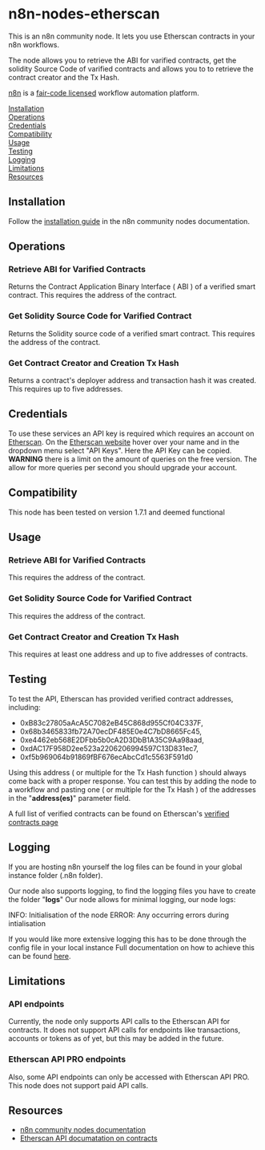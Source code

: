 # n8n-nodes-etherscan

This is an n8n community node. It lets you use Etherscan contracts in your n8n workflows.

The node allows you to retrieve the ABI for varified contracts, get the solidity Source Code of varified contracts and allows you to to retrieve the contract creator and the Tx Hash.

[n8n](https://n8n.io/) is a [fair-code licensed](https://docs.n8n.io/reference/license/) workflow automation platform.

[Installation](#installation)  
[Operations](#operations)  
[Credentials](#credentials)  
[Compatibility](#compatibility)  
[Usage](#usage)  
[Testing](#testing)  
[Logging](#logging)  
[Limitations](#limitations)  
[Resources](#resources)  

## Installation

Follow the [installation guide](https://docs.n8n.io/integrations/community-nodes/installation/) in the n8n community nodes documentation.

## Operations

### Retrieve ABI for Varified Contracts 
Returns the Contract Application Binary Interface ( ABI ) of a verified smart contract. 
This requires the address of the contract.

### Get Solidity Source Code for Varified Contract 
Returns the Solidity source code of a verified smart contract.
This requires the address of the contract.

### Get Contract Creator and Creation Tx Hash 
Returns a contract's deployer address and transaction hash it was created.
This requires up to five addresses.

## Credentials

To use these services an API key is required which requires an account on [Etherscan](etherscan.io).
On the [Etherscan website](etherscan.io) hover over your name and in the dropdown menu select "API Keys".
Here the API Key can be copied. __WARNING__ there is a limit on the amount of queries on the free version.
The allow for more queries per second you should upgrade your account.


## Compatibility

This node has been tested on version 1.7.1 and deemed functional

## Usage

### Retrieve ABI for Varified Contracts 
This requires the address of the contract.

### Get Solidity Source Code for Varified Contract 
This requires the address of the contract.

### Get Contract Creator and Creation Tx Hash
This requires at least one address and up to five addresses of contracts.

## Testing
To test the API, Etherscan has provided verified contract addresses, including:

* 0xB83c27805aAcA5C7082eB45C868d955Cf04C337F,
* 0x68b3465833fb72A70ecDF485E0e4C7bD8665Fc45,
* 0xe4462eb568E2DFbb5b0cA2D3DbB1A35C9Aa98aad,
* 0xdAC17F958D2ee523a2206206994597C13D831ec7,
* 0xf5b969064b91869fBF676ecAbcCd1c5563F591d0

Using this address ( or multiple for the Tx Hash function ) should always come back with a proper response.
You can test this by adding the node to a workflow and pasting one ( or multiple for the Tx Hash ) of the addresses in the "**address(es)**" parameter field.

A full list of verified contracts can be found on Etherscan's [verified contracts page](https://etherscan.io/contractsVerified)

## Logging
If you are hosting n8n yourself the log files can be found in your global instance folder (.n8n folder).

Our node also supports logging, to find the logging files you have to create the folder "**logs**"
Our node allows for minimal logging, our node logs:

INFO: Initialisation of the node
ERROR: Any occurring errors during intialisation

If you would like more extensive logging this has to be done through the config file in your local instance
Full documentation on how to achieve this can be found [here](https://docs.n8n.io/hosting/logging-monitoring/logging/#setup).

## Limitations

### API endpoints
Currently, the node only supports API calls to the Etherscan API for contracts.
It does not support API calls for endpoints like transactions, accounts or tokens as of yet, but this may be added in the future.

### Etherscan API PRO endpoints
Also, some API endpoints can only be accessed with Etherscan API PRO. This node does not support paid API calls.

## Resources

* [n8n community nodes documentation](https://docs.n8n.io/integrations/community-nodes/)
* [Etherscan API documatation on contracts](https://docs.etherscan.io/api-endpoints/contracts)
